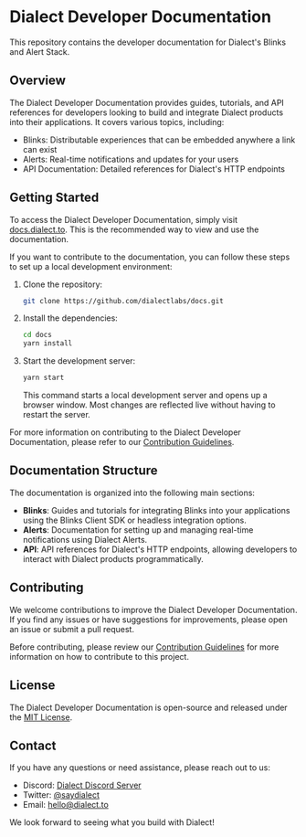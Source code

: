 # Dialect Developer Documentation

This repository contains the developer documentation for Dialect's Blinks and Alert Stack.

## Overview

The Dialect Developer Documentation provides guides, tutorials, and API references for developers looking to build and integrate Dialect products into their applications. It covers various topics, including:

- Blinks: Distributable experiences that can be embedded anywhere a link can exist
- Alerts: Real-time notifications and updates for your users
- API Documentation: Detailed references for Dialect's HTTP endpoints

## Getting Started

To access the Dialect Developer Documentation, simply visit [docs.dialect.to](https://docs.dialect.to). This is the recommended way to view and use the documentation.

If you want to contribute to the documentation, you can follow these steps to set up a local development environment:

1. Clone the repository:

   ```bash
   git clone https://github.com/dialectlabs/docs.git
   ```

2. Install the dependencies:

   ```bash
   cd docs
   yarn install
   ```

3. Start the development server:

   ```bash
   yarn start
   ```

   This command starts a local development server and opens up a browser window. Most changes are reflected live without having to restart the server.

For more information on contributing to the Dialect Developer Documentation, please refer to our [Contribution Guidelines](CONTRIBUTING.md).

## Documentation Structure

The documentation is organized into the following main sections:

- **Blinks**: Guides and tutorials for integrating Blinks into your applications using the Blinks Client SDK or headless integration options.
- **Alerts**: Documentation for setting up and managing real-time notifications using Dialect Alerts.
- **API**: API references for Dialect's HTTP endpoints, allowing developers to interact with Dialect products programmatically.

## Contributing

We welcome contributions to improve the Dialect Developer Documentation. If you find any issues or have suggestions for improvements, please open an issue or submit a pull request.

Before contributing, please review our [Contribution Guidelines](CONTRIBUTING.md) for more information on how to contribute to this project.

## License

The Dialect Developer Documentation is open-source and released under the [MIT License](LICENSE).

## Contact

If you have any questions or need assistance, please reach out to us:

- Discord: [Dialect Discord Server](https://discord.gg/saydialect)
- Twitter: [@saydialect](https://twitter.com/saydialect)
- Email: hello@dialect.to

We look forward to seeing what you build with Dialect!
